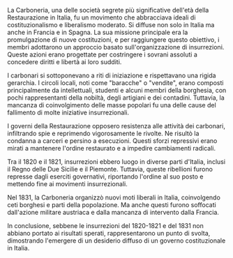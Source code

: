 La Carboneria, una delle società segrete più significative dell'età della Restaurazione in Italia, fu un movimento che abbracciava ideali di costituzionalismo e liberalismo moderato. Si diffuse non solo in Italia ma anche in Francia e in Spagna. La sua missione principale era la promulgazione di nuove costituzioni, e per raggiungere questo obiettivo, i membri adottarono un approccio basato sull'organizzazione di insurrezioni. Queste azioni erano progettate per costringere i sovrani assoluti a concedere diritti e libertà ai loro sudditi.

I carbonari si sottoponevano a riti di iniziazione e rispettavano una rigida gerarchia. I circoli locali, noti come "baracche" o "vendite", erano composti principalmente da intellettuali, studenti e alcuni membri della borghesia, con pochi rappresentanti della nobiltà, degli artigiani e dei contadini. Tuttavia, la mancanza di coinvolgimento delle masse popolari fu una delle cause del fallimento di molte iniziative insurrezionali.

I governi della Restaurazione opposero resistenza alle attività dei carbonari, infiltrando spie e reprimendo vigorosamente le rivolte. Ne risultò la condanna a carceri e persino a esecuzioni. Questi sforzi repressivi erano mirati a mantenere l'ordine restaurato e a impedire cambiamenti radicali.

Tra il 1820 e il 1821, insurrezioni ebbero luogo in diverse parti d'Italia, inclusi il Regno delle Due Sicilie e il Piemonte. Tuttavia, queste ribellioni furono represse dagli eserciti governativi, riportando l'ordine al suo posto e mettendo fine ai movimenti insurrezionali.

Nel 1831, la Carboneria organizzò nuovi moti liberali in Italia, coinvolgendo ceti borghesi e parti della popolazione. Ma anche questi furono soffocati dall'azione militare austriaca e dalla mancanza di intervento dalla Francia.

In conclusione, sebbene le insurrezioni del 1820-1821 e del 1831 non abbiano portato ai risultati sperati, rappresentarono un punto di svolta, dimostrando l'emergere di un desiderio diffuso di un governo costituzionale in Italia.